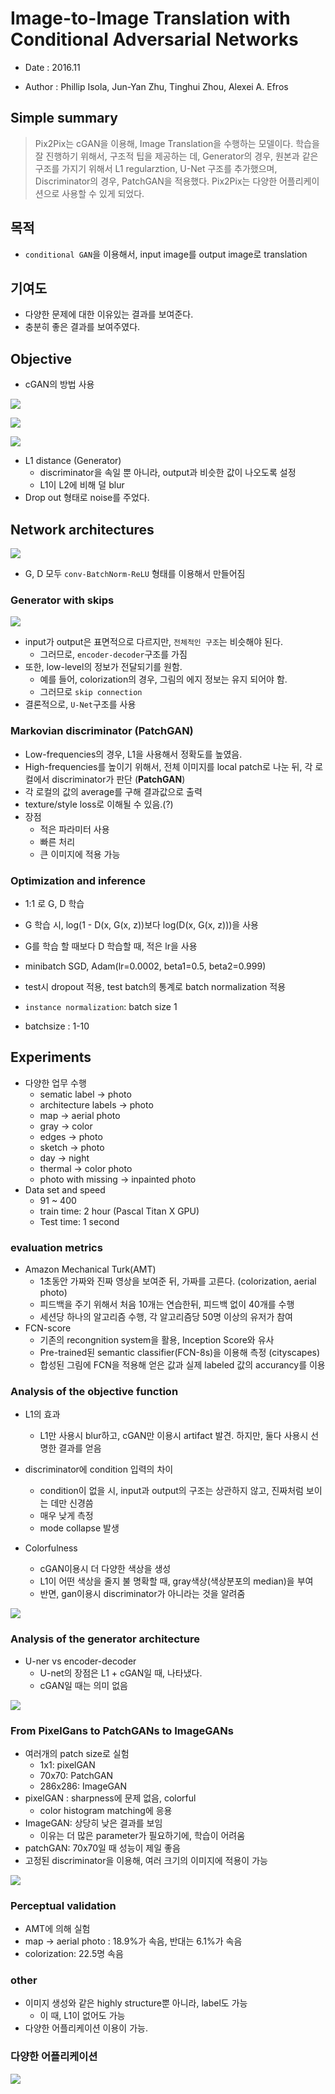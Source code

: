 # Image-to-Image Translation with Conditional Adversarial Networks

- Date : 2016.11 

- Author : Phillip Isola, Jun-Yan Zhu, Tinghui Zhou,  Alexei A. Efros



## Simple summary

>Pix2Pix는 cGAN을 이용해, Image Translation을 수행하는 모델이다. 학습을 잘 진행하기 위해서, 구조적 팁을 제공하는 데, Generator의 경우, 원본과 같은 구조를 가지기 위해서 L1 regularztion, U-Net 구조를 추가했으며, Discriminator의 경우, PatchGAN을 적용했다. Pix2Pix는 다양한 어플리케이션으로 사용할 수 있게 되었다.

## 목적

- `conditional GAN`을 이용해서, input image를 output image로 translation



## 기여도

- 다양한 문제에 대한 이유있는 결과를 보여준다.
- 충분히 좋은 결과를 보여주였다.



## Objective

- cGAN의 방법 사용

![](../../images/pix2pix_2.png)

![](../../images/pix2pix_3.png)

![](../../images/pix2pix_4.png)

- L1 distance (Generator)
  - discriminator을 속일 뿐 아니라, output과 비슷한 값이 나오도록 설정
  - L1이 L2에 비해 덜 blur
- Drop out 형태로 noise를 주었다.



## Network architectures

![](../../images/pix2pix_1.png)



- G, D 모두 `conv-BatchNorm-ReLU` 형태를 이용해서 만들어짐



### Generator with skips

![](../../images/pix2pix_9.png)

- input가 output은 표면적으로 다르지만, `전체적인 구조`는 비슷해야 된다.
  - 그러므로, `encoder-decoder`구조를 가짐
- 또한, low-level의 정보가 전달되기를 원함.
  - 예를 들어, colorization의 경우, 그림의 에지 정보는 유지 되어야 함.
  - 그러므로 `skip connection`
- 결론적으로, `U-Net`구조를 사용



### Markovian discriminator (PatchGAN)

- Low-frequencies의 경우, L1을 사용해서 정확도를 높였음.
- High-frequencies를 높이기 위해서, 전체 이미지를  local patch로 나눈 뒤, 각 로컬에서 discriminator가 판단 (**PatchGAN**)
- 각 로컬의 값의 average를 구해 결과값으로 출력
- texture/style loss로 이해될 수 있음.(?)
- 장점 
  - 적은 파라미터 사용
  - 빠른 처리
  - 큰 이미지에 적용 가능



### Optimization and inference

- 1:1 로 G, D 학습
- G 학습 시, log(1 - D(x, G(x, z))보다 log(D(x, G(x, z)))을 사용
- G를 학습 할 때보다 D 학습할 때, 적은 lr을 사용
- minibatch SGD, Adam(lr=0.0002, beta1=0.5, beta2=0.999)



- test시 dropout 적용, test batch의 통계로 batch normalization 적용
- `instance normalization`: batch size 1
- batchsize : 1-10



## Experiments

- 다양한 업무 수행
  - sematic label -> photo
  - architecture labels -> photo
  - map -> aerial photo
  - gray -> color
  - edges -> photo
  - sketch -> photo
  - day -> night
  - thermal -> color photo
  - photo with missing -> inpainted photo
- Data set and speed
  - 91 ~ 400
  - train time: 2 hour (Pascal Titan X GPU)
  - Test time: 1 second



### evaluation metrics

- Amazon Mechanical Turk(AMT)
  - 1초동안 가짜와 진짜 영상을 보여준 뒤, 가짜를 고른다. (colorization, aerial photo)
  - 피드백을 주기 위해서 처음 10개는 연습한뒤, 피드백 없이 40개를 수행
  - 세션당 하나의 알고리즘 수행, 각 알고리즘당 50명 이상의 유저가 참여
- FCN-score
  - 기존의 recongnition system을 활용, Inception Score와 유사
  - Pre-trained된 semantic classifier(FCN-8s)을 이용해 측정 (cityscapes)
  - 합성된 그림에 FCN을 적용해 얻은 값과 실제 labeled 값의 accurancy를 이용



### Analysis of the objective function

- L1의 효과

  - L1만 사용시 blur하고, cGAN만 이용시 artifact 발견. 하지만, 둘다 사용시 선명한 결과를 얻음

- discriminator에 condition 입력의 차이

  - condition이 없을 시, input과 output의 구조는 상관하지 않고, 진짜처럼 보이는 데만 신경씀
  - 매우 낮게 측정
  - mode collapse 발생

- Colorfulness

  - cGAN이용시 더 다양한 색상을 생성
  - L1이 어떤 색상을 줄지 불 명확할 때, gray색상(색상분포의 median)을 부여
  - 반면, gan이용시 discriminator가 아니라는 것을 알려줌

![](../../images/pix2pix_5.png)

### Analysis of the generator architecture

- U-ner vs encoder-decoder
  - U-net의 장점은 L1 + cGAN일 때, 나타냈다.
  - cGAN일 때는 의미 없음

![](../../images/pix2pix_6.png)



### From PixelGans to PatchGANs to ImageGANs

- 여러개의 patch size로 실험
  - 1x1: pixelGAN
  - 70x70: PatchGAN
  - 286x286: ImageGAN
- pixelGAN : sharpness에 문제 없음, colorful
  - color  histogram matching에 응용
- ImageGAN: 상당히 낮은 결과를 보임
  - 이유는 더 많은 parameter가 필요하기에, 학습이 어려움
- patchGAN: 70x70일 때 성능이 제일 좋음
- 고정된 discriminator을 이용해, 여러 크기의 이미지에 적용이 가능

![](../../images/pix2pix_7.png)



### Perceptual validation

- AMT에 의해 실험
- map -> aerial photo : 18.9%가 속음, 반대는 6.1%가 속음
- colorization: 22.5명 속음



### other

- 이미지 생성와 같은 highly structure뿐 아니라, label도 가능	
  - 이 때, L1이 없어도 가능
- 다양한 어플리케이션 이용이 가능.



### 다양한 어플리케이션

![](../../images/pix2pix_8.png)